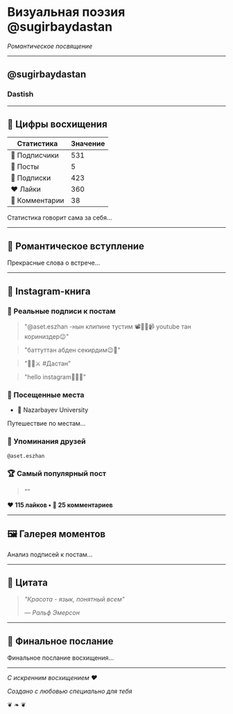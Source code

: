 
# Визуальная поэзия @sugirbaydastan

*Романтическое посвящение*

---

## @sugirbaydastan
### Dastish


---

## 🎯 Цифры восхищения

| Статистика | Значение |
|------------|----------|
| 👥 Подписчики | 531 |
| 📱 Посты | 5 |
| 👥 Подписки | 423 |
| ❤️ Лайки | 360 |
| 💬 Комментарии | 38 |



Статистика говорит сама за себя...

---

## 💫 Романтическое вступление

Прекрасные слова о встрече...

---

## 📱 Instagram-книга

### 📝 Реальные подписи к постам

> "@aset.eszhan -нын клипине тустим 📽📸🎥📹 youtube тан кориниздер😉"

> "баттуттан абден секирдим😉💫"

> "👦🏻⚔️ #Дастан"

> "hello instagram🙋🏻‍♂️"





### 📍 Посещенные места

- 📍 Nazarbayev University

Путешествие по местам...

### 👥 Упоминания друзей

`@aset.eszhan`


### 🏆 Самый популярный пост

> ""

**❤️ 115 лайков • 💬 25 комментариев**


---

## 🖼️ Галерея моментов

Анализ подписей к постам...

---

## 🌟 Цитата

> *"Красота - язык, понятный всем"*
> 
> — *Ральф Эмерсон*

---

## 💝 Финальное послание

Финальное послание восхищения...

---

*С искренним восхищением ❤*

*Создано с любовью специально для тебя*

❦ ❧ ❦
